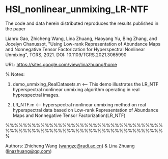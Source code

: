 # HSI_nonlinear_unmixing_LR-NTF
The code and data herein distributed reproduces the results published in the paper 

Lianru Gao, Zhicheng Wang, Lina Zhuang, Haoyang Yu, Bing Zhang, and Jocelyn Chanussot,
"Using Low-rank Representation of Abundance Maps and Nonnegative Tensor Factorization for Hyperspectral Nonlinear Unmixing",
TGRS, 2021. DOI: 10.1109/TGRS.2021.3065990
 
 URL: https://sites.google.com/view/linazhuang/home

%  Notes:

 

1) demo_unmixing_RealDatasets.m  <-- This demo illustrates the LR_NTF 
   hyperspectral nonlinear unmixing  algorithm operating in real hyprespectral images.


2) LR_NTF.m <-- hyperspectral nonlinear unmixing method on real hyperspectral data based on 
Low-rank Representation of Abundance Maps and Nonnegative Tensor Factorization(LR_NTF)
    


%%%%%%%%%%%%%%%%%%%%%%%%%%%%%%%%%%%%%%%%%%%%%%%%%%%%%%%%%%%%%%%%%%%%%%%%%

Authors: Zhicheng Wang (wangzc@radi.ac.cn)
        &
        Lina Zhuang (linazhuang@qq.com)


